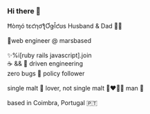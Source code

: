### Hi there 👋

Ħòɱó tɛƈƞơƪƠǥǏƈʊs Husband & Dad 👨‍👧<br>
<br>
🚀web engineer @ marsbased<br>
<br>
✨%i[ruby rails javascript].join<br>
☕️ && 🍰 driven engineering<br>
zero bugs 🤯 policy follower<br>
<br>
single malt 🥃 lover, not single malt 👩‍❤️‍💋‍👨 man 🐾<br>
<br>
based in Coimbra, Portugal 🇵🇹 

<!--
**tOOnPT/tOOnPT** is a ✨ _special_ ✨ repository because its `README.md` (this file) appears on your GitHub profile.

Here are some ideas to get you started:

- 🔭 I’m currently working on ...
- 🌱 I’m currently learning ...
- 👯 I’m looking to collaborate on ...
- 🤔 I’m looking for help with ...
- 💬 Ask me about ...
- 📫 How to reach me: ...
- 😄 Pronouns: ...
- ⚡ Fun fact: ...
-->
